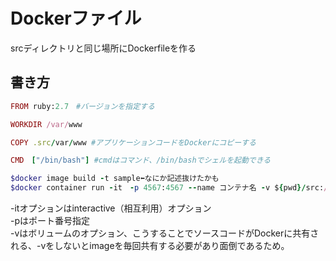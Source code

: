 # Dockerファイル
srcディレクトリと同じ場所にDockerfileを作る

## 書き方
```ruby
FROM ruby:2.7　#バージョンを指定する

WORKDIR /var/www

COPY .src/var/www #アプリケーションコードをDockerにコピーする

CMD　["/bin/bash"] #cmdはコマンド、/bin/bashでシェルを起動できる
```

```ruby
$docker image build -t sample⬅なにか記述抜けたかも
$docker container run -it　-p 4567:4567 --name コンテナ名 -v ${pwd}/src:/var/www　sample/sinatra:latest
```
-itオプションはinteractive（相互利用）オプション<br>
-pはポート番号指定<br>
-vはボリュームのオプション、こうすることでソースコードがDockerに共有される、-vをしないとimageを毎回共有する必要があり面倒であるため。
